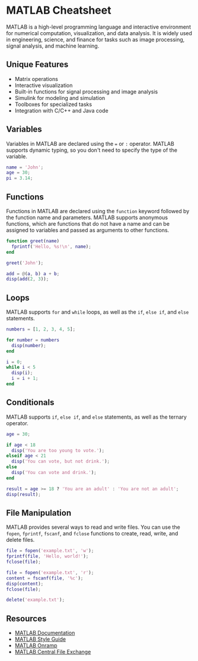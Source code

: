 # MATLAB Cheatsheet

MATLAB is a high-level programming language and interactive environment for numerical computation, visualization, and data analysis. It is widely used in engineering, science, and finance for tasks such as image processing, signal analysis, and machine learning.

## Unique Features

- Matrix operations
- Interactive visualization
- Built-in functions for signal processing and image analysis
- Simulink for modeling and simulation
- Toolboxes for specialized tasks
- Integration with C/C++ and Java code

## Variables

Variables in MATLAB are declared using the `=` or `:` operator. MATLAB supports dynamic typing, so you don't need to specify the type of the variable.

```matlab
name = 'John';
age = 30;
pi = 3.14;
```

## Functions

Functions in MATLAB are declared using the `function` keyword followed by the function name and parameters. MATLAB supports anonymous functions, which are functions that do not have a name and can be assigned to variables and passed as arguments to other functions.

```matlab
function greet(name)
  fprintf('Hello, %s!\n', name);
end

greet('John');

add = @(a, b) a + b;
disp(add(2, 3));
```

## Loops

MATLAB supports `for` and `while` loops, as well as the `if`, `else if`, and `else` statements.

```matlab
numbers = [1, 2, 3, 4, 5];

for number = numbers
  disp(number);
end

i = 0;
while i < 5
  disp(i);
  i = i + 1;
end
```

## Conditionals

MATLAB supports `if`, `else if`, and `else` statements, as well as the ternary operator.

```matlab
age = 30;

if age < 18
  disp('You are too young to vote.');
elseif age < 21
  disp('You can vote, but not drink.');
else
  disp('You can vote and drink.');
end

result = age >= 18 ? 'You are an adult' : 'You are not an adult';
disp(result);
```

## File Manipulation

MATLAB provides several ways to read and write files. You can use the `fopen`, `fprintf`, `fscanf`, and `fclose` functions to create, read, write, and delete files.

```matlab
file = fopen('example.txt', 'w');
fprintf(file, 'Hello, world!');
fclose(file);

file = fopen('example.txt', 'r');
content = fscanf(file, '%c');
disp(content);
fclose(file);

delete('example.txt');
```

## Resources

- [MATLAB Documentation](https://www.mathworks.com/help/matlab/)
- [MATLAB Style Guide](https://www.mathworks.com/matlabcentral/fileexchange/46056-matlab-style-guidelines-2-0)
- [MATLAB Onramp](https://www.mathworks.com/learn/tutorials/matlab-onramp.html)
- [MATLAB Central File Exchange](https://www.mathworks.com/matlabcentral/fileexchange/)